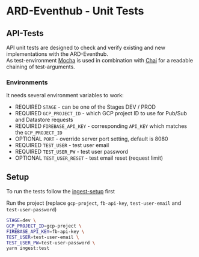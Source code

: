 # ARD-Eventhub - Unit Tests

## API-Tests

API unit tests are designed to check and verify existing and new implementations with the ARD-Eventhub.  
As test-environment [Mocha](https://mochajs.org/) is used in combination with [Chai](https://www.chaijs.com/) for a readable chaining of test-arguments.

### Environments

It needs several environment variables to work:

- REQUIRED `STAGE` - can be one of the Stages DEV / PROD
- REQUIRED `GCP_PROJECT_ID` - which GCP project ID to use for Pub/Sub and Datastore requests
- REQUIRED `FIREBASE_API_KEY` - corresponding `API_KEY` which matches the `GCP_PROJECT_ID`
- OPTIONAL `PORT` - override server port setting, default is 8080
- REQUIRED `TEST_USER` - test user email
- REQUIRED `TEST_USER_PW` - test user password
- OPTIONAL `TEST_USER_RESET` - test email reset (request limit)

## Setup

To run the tests follow the [ingest-setup](../src/ingest/README.md) first

Run the project (replace `gcp-project`, `fb-api-key`, `test-user-email` and `test-user-password`)

   ```sh
   STAGE=dev \
   GCP_PROJECT_ID=gcp-project \
   FIREBASE_API_KEY=fb-api-key \
   TEST_USER=test-user-email \
   TEST_USER_PW=test-user-password \
   yarn ingest:test
   ```
